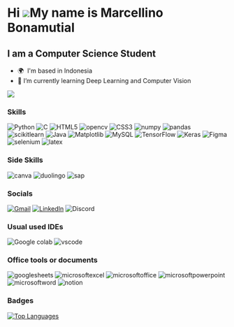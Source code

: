 <!--
**marcbonbon/marcbonbon** is a ✨ _special_ ✨ repository because its `README.md` (this file) appears on your GitHub profile.

Here are some ideas to get you started:

- 🔭 I’m currently working on ...
- 🌱 I’m currently learning ...
- 👯 I’m looking to collaborate on ...
- 🤔 I’m looking for help with ...
- 💬 Ask me about ...
- 📫 How to reach me: ...
- 😄 Pronouns: ...
- ⚡ Fun fact: ...
-->

Hi ![](https://user-images.githubusercontent.com/18350557/176309783-0785949b-9127-417c-8b55-ab5a4333674e.gif)My name is Marcellino Bonamutial
==================================================================================================================================

I am a Computer Science Student
------------------------

* 🌍  I'm based in Indonesia
* 🌱 I’m currently learning Deep Learning and Computer Vision

<a href="https://www.github.com/Marcbonbon" target="_blank" rel="noreferrer"><img
src="https://img.shields.io/github/followers/Marcbonbon?logo=github&style=for-the-badge&color=3382ed&labelColor=1e3a8a" /></a>

### Skills
![Python](https://img.shields.io/badge/python-3670A0?style=for-the-badge&logo=python&logoColor=ffdd54)
![C](https://img.shields.io/badge/c-%2300599C.svg?style=for-the-badge&logo=c&logoColor=white)
![HTML5](https://img.shields.io/badge/html5-%23E34F26.svg?style=for-the-badge&logo=html5&logoColor=white)
![opencv](https://img.shields.io/badge/OpenCV-27338e?style=for-the-badge&logo=OpenCV&logoColor=white)
![CSS3](https://img.shields.io/badge/css3-%231572B6.svg?style=for-the-badge&logo=css3&logoColor=white)
![numpy](https://img.shields.io/badge/Numpy-777BB4?style=for-the-badge&logo=numpy&logoColor=white)
![pandas](https://img.shields.io/badge/Pandas-2C2D72?style=for-the-badge&logo=pandas&logoColor=white)
![scikitlearn](https://img.shields.io/badge/scikit_learn-F7931E?style=for-the-badge&logo=scikit-learn&logoColor=white)
![Java](https://img.shields.io/badge/java-%23ED8B00.svg?style=for-the-badge&logo=openjdk&logoColor=white)
![Matplotlib](https://img.shields.io/badge/Matplotlib-%23ffffff.svg?style=for-the-badge&logo=Matplotlib&logoColor=black)
![MySQL](https://img.shields.io/badge/mysql-%2300f.svg?style=for-the-badge&logo=mysql&logoColor=white)
![TensorFlow](https://img.shields.io/badge/TensorFlow-%23FF6F00.svg?style=for-the-badge&logo=TensorFlow&logoColor=white)
![Keras](https://img.shields.io/badge/Keras-%23D00000.svg?style=for-the-badge&logo=Keras&logoColor=white)
![Figma](https://img.shields.io/badge/figma-%23F24E1E.svg?style=for-the-badge&logo=figma&logoColor=white)
![selenium](https://img.shields.io/badge/Selenium-43B02A?style=for-the-badge&logo=Selenium&logoColor=white)
![latex](https://img.shields.io/badge/LaTeX-47A141?style=for-the-badge&logo=LaTeX&logoColor=white)


### Side Skills
![canva](https://img.shields.io/badge/Canva-%2300C4CC.svg?&style=for-the-badge&logo=Canva&logoColor=white)
![duolingo](https://img.shields.io/badge/Duolingo-58CC02?style=for-the-badge&logo=Duolingo&logoColor=white)
![sap](https://img.shields.io/badge/SAP-0FAAFF?style=for-the-badge&logo=sap&logoColor=white)

### Socials
[![Gmail](https://img.shields.io/badge/Gmail-D14836?style=for-the-badge&logo=gmail&logoColor=white)](mailto:marcbonbon479@gmail.com)
[![LinkedIn](https://img.shields.io/badge/linkedin-%230077B5.svg?style=for-the-badge&logo=linkedin&logoColor=white)](https://www.linkedin.com/in/marcellino-b-616428279/)
![Discord](https://img.shields.io/badge/Discord-%235865F2.svg?style=for-the-badge&logo=discord&logoColor=white)
<!-- ![](https://img.shields.io/badge/Username-marcbonbon.-black) -->

### Usual used IDEs
![Google colab](https://img.shields.io/badge/Google_Colab-F9AB00?style=for-the-badge&logo=googlecolab&color=525252)
![vscode](https://img.shields.io/badge/VSCode-0078D4?style=for-the-badge&logo=visual%20studio%20code&logoColor=white)

### Office tools or documents
![googlesheets](https://img.shields.io/badge/Google%20Sheets-34A853?style=for-the-badge&logo=google-sheets&logoColor=white)
![microsoftexcel](https://img.shields.io/badge/Microsoft_Excel-217346?style=for-the-badge&logo=microsoft-excel&logoColor=white)
![microsoftoffice](https://img.shields.io/badge/Microsoft_Office-D83B01?style=for-the-badge&logo=microsoft-office&logoColor=white)
![microsoftpowerpoint](https://img.shields.io/badge/Microsoft_PowerPoint-B7472A?style=for-the-badge&logo=microsoft-powerpoint&logoColor=white)
![microsoftword](https://img.shields.io/badge/Microsoft_Word-2B579A?style=for-the-badge&logo=microsoft-word&logoColor=white)
![notion](https://img.shields.io/badge/Notion-000000?style=for-the-badge&logo=notion&logoColor=white)

### Badges

<a href="https://github.com/Marcbonbon" align="left">
  <img src="https://github-readme-stats.vercel.app/api/top-langs/?username=Marcbonbon&langs_count=10&title_color=444e59&text_color=ffffff&icon_color=3382ed&bg_color=333333&hide_border=true&locale=en&custom_title=Top%20Languages" alt="Top Languages" />
</a>
